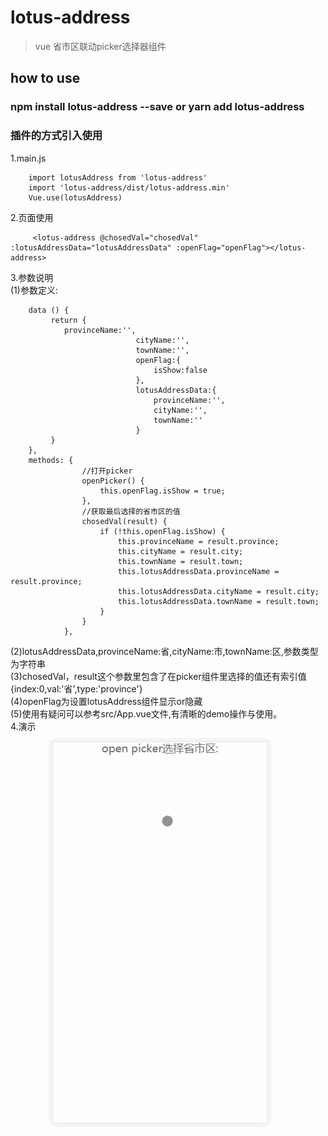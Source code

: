 # lotus-address

> vue 省市区联动picker选择器组件

## how to use 

### npm install lotus-address --save or yarn add lotus-address
### 插件的方式引入使用
1.main.js
```$xslt
    import lotusAddress from 'lotus-address'
    import 'lotus-address/dist/lotus-address.min'
    Vue.use(lotusAddress)
```
2.页面使用
```$xslt
     <lotus-address @chosedVal="chosedVal" :lotusAddressData="lotusAddressData" :openFlag="openFlag"></lotus-address>
```

3.参数说明 <br/>
(1)参数定义:<br/>
```$xslt
    data () {
         return {
            provinceName:'',
                            cityName:'',
                            townName:'',
                            openFlag:{
                                isShow:false
                            },
                            lotusAddressData:{
                                provinceName:'',
                                cityName:'',
                                townName:''
                            }
         }
    },
    methods: {
                //打开picker
                openPicker() {
                    this.openFlag.isShow = true;
                },
                //获取最后选择的省市区的值
                chosedVal(result) {
                    if (!this.openFlag.isShow) {
                        this.provinceName = result.province;
                        this.cityName = result.city;
                        this.townName = result.town;
                        this.lotusAddressData.provinceName = result.province;
                        this.lotusAddressData.cityName = result.city;
                        this.lotusAddressData.townName = result.town;
                    }
                }
            },
```

(2)lotusAddressData,provinceName:省,cityName:市,townName:区,参数类型为字符串<br/>
(3)chosedVal，result这个参数里包含了在picker组件里选择的值还有索引值{index:0,val:'省',type:'province'}<br/>
(4)openFlag为设置lotusAddress组件显示or隐藏<br/>
(5)使用有疑问可以参考src/App.vue文件,有清晰的demo操作与使用。<br/>
4.演示 <br/>
![lotusAddress](https://raw.githubusercontent.com/winglau14/lotusPackage/master/lotusAddress/1.gif)


